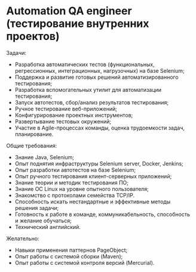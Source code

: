 Automation QA engineer (тестирование внутренних проектов)
=========================================================
   
Задачи:
  * Разработка автоматических тестов (функциональных, регрессионных, интеграционных, нагрузочных) на базе Selenium;
  * Поддержка и развитие готовых решений автоматизированного тестирования;
  * Разработка вспомогательных утилит для автоматизации тестирования;
  * Запуск автотестов, сбор/анализ результатов тестирования;
  * Ручное тестирование веб-приложений;
  * Конфигурирование проектных инструментов;
  * Развертывание тестовых окружений;
  * Участие в Agile-процессах команды, оценка трудоемкости задач, планирование.
  
Общие требования:
 
  * Знание Java, Selenium;
  * Опыт поднятия инфраструктуры Selenium server, Docker, Jenkins;
  * Опыт разработки автотестов на базе Selenium;
  * Опыт ручного тестирования клиент-серверных приложений;
  * Знание теории и методик тестирования ПО;
  * Знание ОС Linux на уровне опытного пользователя;
  * Знакомство с протоколами семейства TCP/IP.
  * Способность искать нестандартные и эффективные методы решения задачи;
  * Готовность к работе в команде, коммуникабельность, способность и желание обучаться;
  * Технический английский.
 

Желательно:
 
  * Навыки применения паттернов PageObject;
  * Опыт работы с системой сборки (Maven);
  * Опыт работы с системой контроля версий (Mercurial).